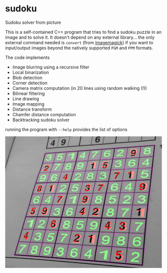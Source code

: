 # sudoku
Sudoku solver from picture

This is a self-contained C++ program that tries to find a sudoku puzzle in an image and to solve it.
It doesn't depend on any external library... the only external command needed is `convert` (from
[imagemagick](https://www.imagemagick.org)) if you want to input/output images beyond the natively
supported `PGM` and `PPM` formats.

The code implements

- Image blurring using a recursive filter
- Local binarization
- Blob detection
- Corner detection
- Camera matrix computation (in 20 lines using random walking (!))
- Bilinear filtering
- Line drawing
- Image mapping
- Distance transform
- Chamfer distance computation
- Backtracking sudoku solver

running the program with `--help` provides the list of options

![example output](test-images/out7.jpg)

